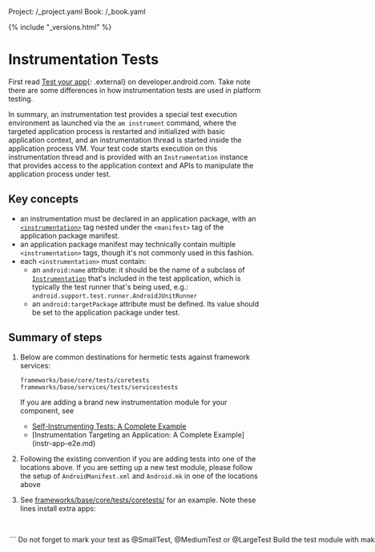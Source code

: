 Project: /_project.yaml
Book: /_book.yaml

{% include "_versions.html" %}

<!--
  Copyright 2018 The Android Open Source Project

  Licensed under the Apache License, Version 2.0 (the "License");
  you may not use this file except in compliance with the License.
  You may obtain a copy of the License at

      http://www.apache.org/licenses/LICENSE-2.0

  Unless required by applicable law or agreed to in writing, software
  distributed under the License is distributed on an "AS IS" BASIS,
  WITHOUT WARRANTIES OR CONDITIONS OF ANY KIND, either express or implied.
  See the License for the specific language governing permissions and
  limitations under the License.
-->

# Instrumentation Tests

First read [Test your app](https://developer.android.com/studio/test/){: .external}
on developer.android.com. Take note there are some differences in
how instrumentation tests are used in platform testing.

In summary, an instrumentation test provides a special test execution
environment as launched via the `am instrument` command, where the targeted
application process is restarted and initialized with basic application context,
and an instrumentation thread is started inside the application process VM. Your
test code starts execution on this instrumentation thread and is provided with
an `Instrumentation` instance that provides access to the application context
and APIs to manipulate the application process under test.


## Key concepts

*   an instrumentation must be declared in an application package, with an
    [`<instrumentation>`](https://developer.android.com/guide/topics/manifest/instrumentation-element.html)
    tag nested under the `<manifest>` tag of the application package manifest.
*   an application package manifest may technically contain multiple
    `<instrumentation>` tags, though it's not commonly used in this fashion.
*   each `<instrumentation>` must contain:
    *   an `android:name` attribute: it should be the name of a subclass of
        [`Instrumentation`](https://developer.android.com/reference/android/app/Instrumentation.html)
        that's included in the test application, which is typically the test
        runner that's being used, e.g.:
        `android.support.test.runner.AndroidJUnitRunner`
    *   an `android:targetPackage` attribute must be defined. Its value should
        be set to the application package under test.

## Summary of steps

1.  Below are common destinations for hermetic tests against framework services:

    ```
    frameworks/base/core/tests/coretests
    frameworks/base/services/tests/servicestests
    ```

    If you are adding a brand new instrumentation module for your component, see

    *   [Self-Instrumenting Tests: A Complete Example](instr-self-e2e.md)
    *   [Instrumentation Targeting an Application: A Complete Example]
        (instr-app-e2e.md)

1.  Following the existing convention if you are adding tests into one of the
    locations above. If you are setting up a new test module, please follow the
    setup of `AndroidManifest.xml` and `Android.mk` in one of the locations
    above

1.  See
    [frameworks/base/core/tests/coretests/](https://android.googlesource.com/platform/frameworks/base.git/+/master/core/tests/coretests/)
    for an example.
    Note these lines install extra apps:

    ```
 <option name="test-file-name" value="FrameworksCoreTests.apk" />
 <option name="test-file-name" value="BstatsTestApp.apk" />
    ```

1.  Do not forget to mark your test as `@SmallTest`, `@MediumTest` or
    `@LargeTest`

1.  Build the test module with make, e.g.:

    ```
    make FrameworksCoreTests -j
    ```

1. Run the tests:
   *  The simplest solution is to use
   [Atest](/compatibility/tests/development/atest) like so:

      ```
      atest FrameworksCoreTests
      ```
   *  Or for more complex tests, use the
      [Trade Federation test Harness](/devices/tech/test_infra/tradefed):

    ```
    make tradefed-all -j
    tradefed.sh run template/local_min --template:map test=FrameworksCoreTests
    ```

1.  If not using Tradefed, manually install and run the tests:
    1. Install the generated apk:

    ```
    adb install -r ${OUT}/data/app/FrameworksCoreTests/FrameworksCoreTests.apk
    ```

    Tip: you use `adb shell pm list instrumentation` to find the
    instrumentations inside the apk just installed

    1.  Run the tests with various options:

        1.  all tests in the apk

            ```
            adb shell am instrument -w com.android.frameworks.coretests\
              /android.support.test.runner.AndroidJUnitRunner
            ```

        1.  all tests under a specific Java package

            ```
            adb shell am instrument -w -e package android.animation \
              com.android.frameworks.coretests\
              /android.support.test.runner.AndroidJUnitRunner
            ```

        1.  all tests under a specific class

            ```
            adb shell am instrument -w -e class \
              android.animation.AnimatorSetEventsTest \
              com.android.frameworks.coretests\
              /android.support.test.runner.AndroidJUnitRunner
            ```

        1.  a specific test method

            ```
            adb shell am instrument -w -e class \
              android.animation.AnimatorSetEventsTest#testCancel \
              com.android.frameworks.coretests\
              /android.support.test.runner.AndroidJUnitRunner
            ```

Your test can make an explicit assertion on pass or fail using `JUnit` APIs; in
addition, any uncaught exceptions will also cause a functional failure.

To emit performance metrics, your test code can call
[`Instrumentation#sendStatus`](http://developer.android.com/reference/android/app/Instrumentation.html#sendStatus\(int, android.os.Bundle\))
to send out a list of key-value pairs. It's important to note that:

1.  metrics can be integer or floating point
1.  any non-numerical values will be discarded
1.  your test apk can be either functional tests or metrics tests, however
    mixing both are not currently supported
